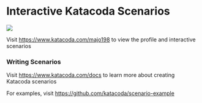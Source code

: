 # Interactive Katacoda Scenarios

[![](http://shields.katacoda.com/katacoda/majo198/count.svg)](https://www.katacoda.com/majo198 "Get your profile on Katacoda.com")

Visit https://www.katacoda.com/majo198 to view the profile and interactive scenarios

### Writing Scenarios
Visit https://www.katacoda.com/docs to learn more about creating Katacoda scenarios

For examples, visit https://github.com/katacoda/scenario-example
